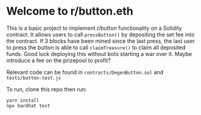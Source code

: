 # Welcome to r/button.eth

This is a basic project to implement r/button functionality on a Solidity contract. It allows users to call `pressButton()` by depositing the set fee into the contract. If 3 blocks have been mined since the last press, the last user to press the button is able to call `claimTreasure()` to claim all deposited funds. Good luck deploying this without bots starting a war over it. Maybe introduce a fee on the prizepool to profit?

Relevant code can be found in `contracts/DegenButton.sol` and `tests/button-test.js`

To run, clone this repo then run:
```shell
yarn install
npx hardhat test
```
